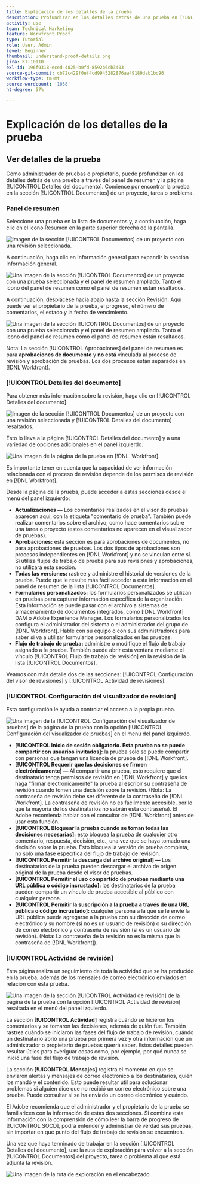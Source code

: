 ```yaml
---
title: Explicación de los detalles de la prueba
description: Profundizar en los detalles detrás de una prueba en [!DNL &#x200B; Workfront] a través del panel de resumen y la página [!UICONTROL Detalles del documento].
activity: use
team: Technical Marketing
feature: Workfront Proof
type: Tutorial
role: User, Admin
level: Beginner
thumbnail: understand-proof-details.png
jira: KT-10110
exl-id: 196f9318-eced-4825-b0fd-8592b6cb3403
source-git-commit: cb72c429f0ef4cd9945282876aa49189dab1bd96
workflow-type: tm+mt
source-wordcount: '1038'
ht-degree: 57%

---
```


# Explicación de los detalles de la prueba

## Ver detalles de la prueba

Como administrador de pruebas o propietario, puede profundizar en los detalles detrás de una prueba a través del panel de resumen y la página [!UICONTROL Detalles del documento]. Comience por encontrar la prueba en la sección [!UICONTROL Documentos] de un proyecto, tarea o problema.

### Panel de resumen

Seleccione una prueba en la lista de documentos y, a continuación, haga clic en el icono Resumen en la parte superior derecha de la pantalla.

![Imagen de la sección [!UICONTROL Documentos] de un proyecto con una revisión seleccionada.](assets/document-summary-1.png)

A continuación, haga clic en Información general para expandir la sección Información general.

![Una imagen de la sección [!UICONTROL Documentos] de un proyecto con una prueba seleccionada y el panel de resumen ampliado. Tanto el icono del panel de resumen como el panel de resumen están resaltados.](assets/document-summary-2.png)

A continuación, desplácese hacia abajo hasta la sección Revisión. Aquí puede ver el propietario de la prueba, el progreso, el número de comentarios, el estado y la fecha de vencimiento.

![Una imagen de la sección [!UICONTROL Documentos] de un proyecto con una prueba seleccionada y el panel de resumen ampliado. Tanto el icono del panel de resumen como el panel de resumen están resaltados.](assets/document-summary-3.png)

Nota: La sección [!UICONTROL Aprobaciones] del panel de resumen es para **aprobaciones de documento** y **no está** vinculada al proceso de revisión y aprobación de pruebas. Los dos procesos están separados en [!DNL Workfront].

### [!UICONTROL Detalles del documento]

Para obtener más información sobre la revisión, haga clic en [!UICONTROL Detalles del documento].

![Imagen de la sección [!UICONTROL Documentos] de un proyecto con una revisión seleccionada y [!UICONTROL Detalles del documento] resaltados.](assets/document-summary-4.png)

Esto lo lleva a la página [!UICONTROL Detalles del documento] y a una variedad de opciones adicionales en el panel izquierdo.

![Una imagen de la página de la prueba en [!DNL &#x200B; Workfront].](assets/document-details.png)

Es importante tener en cuenta que la capacidad de ver información relacionada con el proceso de revisión depende de los permisos de revisión en [!DNL Workfront].

Desde la página de la prueba, puede acceder a estas secciones desde el menú del panel izquierdo:

* **Actualizaciones —** Los comentarios realizados en el visor de pruebas aparecen aquí, con la etiqueta &quot;comentario de prueba&quot;. También puede realizar comentarios sobre el archivo, como hace comentarios sobre una tarea o proyecto (estos comentarios no aparecen en el visualizador de pruebas).
* **Aprobaciones:** esta sección es para aprobaciones de documentos, no para aprobaciones de pruebas. Los dos tipos de aprobaciones son procesos independientes en [!DNL Workfront] y no se vinculan entre sí. Si utiliza flujos de trabajo de prueba para sus revisiones y aprobaciones, no utilizará esta sección.
* **Todas las versiones:** rastree y administre el historial de versiones de la prueba. Puede que le resulte más fácil acceder a esta información en el panel de resumen de la lista [!UICONTROL Documentos].
* **Formularios personalizados:** los formularios personalizados se utilizan en pruebas para capturar información específica de la organización. Esta información se puede pasar con el archivo a sistemas de almacenamiento de documentos integrados, como [!DNL Workfront] DAM o Adobe Experience Manager. Los formularios personalizados los configura el administrador del sistema o el administrador del grupo de [!DNL Workfront]. Hable con su equipo o con sus administradores para saber si va a utilizar formularios personalizados en las pruebas.
* **Flujo de trabajo de prueba:** administre o modifique el flujo de trabajo asignado a la prueba. También puede abrir esta ventana mediante el vínculo [!UICONTROL Flujo de trabajo de revisión] en la revisión de la lista [!UICONTROL Documentos].

Veamos con más detalle dos de las secciones: [!UICONTROL Configuración del visor de revisiones] y [!UICONTROL Actividad de revisiones].

### [!UICONTROL Configuración del visualizador de revisión]

Esta configuración le ayuda a controlar el acceso a la propia prueba.

![Una imagen de la [!UICONTROL Configuración del visualizador de pruebas] de la página de la prueba con la opción [!UICONTROL Configuración del visualizador de pruebas] en el menú del panel izquierdo.](assets/proofing-settings-on-details-page.png)

* **[!UICONTROL Inicio de sesión obligatorio. Esta prueba no se puede compartir con usuarios invitados]:** la prueba solo se puede compartir con personas que tengan una licencia de prueba de [!DNL Workfront].
* **[!UICONTROL Requerir que las decisiones se firmen electrónicamente] —** Al compartir una prueba, esto requiere que el destinatario tenga permisos de revisión en [!DNL Workfront] y que los haga &quot;firmar electrónicamente&quot; la prueba al escribir su contraseña de revisión cuando tomen una decisión sobre la revisión. (Nota: La contraseña de revisión debe ser diferente de la contraseña de [!DNL Workfront]. La contraseña de revisión no es fácilmente accesible, por lo que la mayoría de los destinatarios no sabrán esta contraseña). El Adobe recomienda hablar con el consultor de [!DNL Workfront] antes de usar esta función.
* **[!UICONTROL Bloquear la prueba cuando se toman todas las decisiones necesarias]:** esto bloquea la prueba de cualquier otro comentario, respuesta, decisión, etc., una vez que se haya tomado una decisión sobre la prueba. Esto bloquea la versión de prueba completa, no solo una fase específica del flujo de trabajo de revisión.
* **[!UICONTROL Permitir la descarga del archivo original] —** Los destinatarios de la prueba pueden descargar el archivo de origen original de la prueba desde el visor de pruebas.
* **[!UICONTROL Permitir el uso compartido de pruebas mediante una URL pública o código incrustado]:** los destinatarios de la prueba pueden compartir un vínculo de prueba accesible al público con cualquier persona.
* **[!UICONTROL Permitir la suscripción a la prueba a través de una URL pública o código incrustado]:** cualquier persona a la que se le envíe la URL pública puede agregarse a la prueba con su dirección de correo electrónico y su nombre (si no es un usuario de revisión) o su dirección de correo electrónico y contraseña de revisión (si es un usuario de revisión). (Nota: La contraseña de la revisión no es la misma que la contraseña de [!DNL Workfront]).


### [!UICONTROL Actividad de revisión]

Esta página realiza un seguimiento de toda la actividad que se ha producido en la prueba, además de los mensajes de correo electrónico enviados en relación con esta prueba.

![Una imagen de la sección [!UICONTROL Actividad de revisión] de la página de la prueba con la opción [!UICONTROL Actividad de revisión] resaltada en el menú del panel izquierdo.](assets/proofing-activity-in-details.png)

La sección **[!UICONTROL Actividad]** registra cuándo se hicieron los comentarios y se tomaron las decisiones, además de quién fue. También rastrea cuándo se iniciaron las fases del flujo de trabajo de revisión, cuándo un destinatario abrió una prueba por primera vez y otra información que un administrador o propietario de pruebas querrá saber. Estos detalles pueden resultar útiles para averiguar cosas como, por ejemplo, por qué nunca se inició una fase del flujo de trabajo de revisión.

La sección **[!UICONTROL Mensajes]** registra el momento en que se enviaron alertas y mensajes de correo electrónico a los destinatarios, quién los mandó y el contenido. Esto puede resultar útil para solucionar problemas si alguien dice que no recibió un correo electrónico sobre una prueba. Puede consultar si se ha enviado un correo electrónico y cuándo.

El Adobe recomienda que el administrador y el propietario de la prueba se familiaricen con la información de estas dos secciones. Si combina esta información con la comprensión de cómo leer la barra de progreso de [!UICONTROL SOCD], podrá entender y administrar de verdad sus pruebas, sin importar en qué punto del flujo de trabajo de revisión se encuentren.

Una vez que haya terminado de trabajar en la sección [!UICONTROL Detalles del documento], use la ruta de exploración para volver a la sección [!UICONTROL Documentos] del proyecto, tarea o problema al que está adjunta la revisión.

![Una imagen de la ruta de exploración en el encabezado.](assets/proof-breadcrumb.png)

<!--
#### Learn more
* [!UICONTROL Document details] overview
* Add a custom form to a document
* Request document approvals
* Summary for documents overview
* View activity on a proof within [!DNL Workfront]
-->
